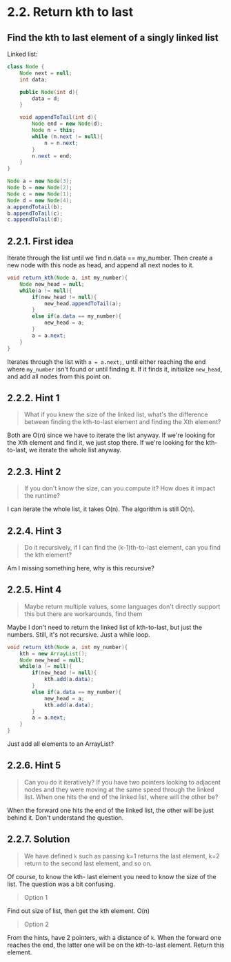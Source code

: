 # 2.2. Return kth to last

## Find the kth to last element of a singly linked list

Linked list:

```java
class Node {
    Node next = null;
    int data;

    public Node(int d){
        data = d;
    }

    void appendToTail(int d){
        Node end = new Node(d);
        Node n = this;
        while (n.next != null){
            n = n.next;
        }
        n.next = end;
    }
}

Node a = new Node(3);
Node b = new Node(2);
Node c = new Node(1);
Node d = new Node(4);
a.appendTotail(b);
b.appendToTail(c);
c.appendToTail(d);
```

## 2.2.1. First idea

Iterate through the list until we find n.data == my_number. Then create a new node with this node as head, and append all next nodes to it.

```java
void return_kth(Node a, int my_number){
    Node new_head = null;
    while(a != null){
        if(new_head != null){
            new_head.appendToTail(a);
        }
        else if(a.data == my_number){
            new_head = a;
        }
        a = a.next;
    }
}
```

Iterates through the list with `a = a.next;`, until either reaching the end where `my_number` isn't found or until finding it. If it finds it, initialize `new_head`, and add all nodes from this point on.

## 2.2.2. Hint 1

> What if you knew the size of the linked list, what's the difference between finding the kth-to-last element and finding the Xth element?

Both are O(n) since we have to iterate the list anyway. If we're looking for the Xth element and find it, we just stop there. If we're looking for the kth-to-last, we iterate the whole list anyway.

## 2.2.3. Hint 2

> If you don't know the size, can you compute it? How does it impact the runtime?

I can iterate the whole list, it takes O(n). The algorithm is still O(n).

## 2.2.4. Hint 3

> Do it recursively, if I can find the (k-1)th-to-last element, can you find the kth element?

Am I missing something here, why is this recursive?

## 2.2.5. Hint 4

> Maybe return multiple values, some languages don't directly support this but there are workarounds, find them

Maybe I don't need to return the linked list of kth-to-last, but just the numbers. Still, it's not recursive. Just a while loop.

```java
void return_kth(Node a, int my_number){
    kth = new ArrayList();
    Node new_head = null;
    while(a != null){
        if(new_head != null){
            kth.add(a.data);
        }
        else if(a.data == my_number){
            new_head = a;
            kth.add(a.data);
        }
        a = a.next;
    }
}
```

Just add all elements to an ArrayList?

## 2.2.6. Hint 5

> Can you do it iteratively? If you have two pointers looking to adjacent nodes and they were moving at the same speed through the linked list. When one hits the end of the linked list, where will the other be?

When the forward one hits the end of the linked list, the other will be just behind it. Don't understand the question.

## 2.2.7. Solution

> We have defined `k` such as passing k=1 returns the last element, k=2 return to the second last element, and so on.

Of course, to know the kth- last element you need to know the size of the list. The question was a bit confusing.

> Option 1

Find out size of list, then get the kth element. O(n)

> Option 2

From the hints, have 2 pointers, with a distance of `k`. When the forward one reaches the end, the latter one will be on the kth-to-last element. Return this element.
